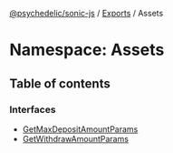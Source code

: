 [@psychedelic/sonic-js](../README.md) / [Exports](../modules.md) / Assets

# Namespace: Assets

## Table of contents

### Interfaces

- [GetMaxDepositAmountParams](../interfaces/Assets.GetMaxDepositAmountParams.md)
- [GetWithdrawAmountParams](../interfaces/Assets.GetWithdrawAmountParams.md)
